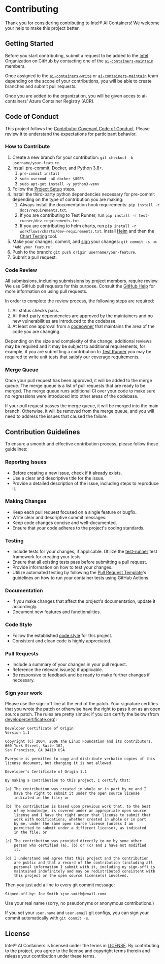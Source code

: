 # Contributing

Thank you for considering contributing to Intel® AI Containers! We welcome your help to make this project better.

## Getting Started

Before you start contributing, submit a request to be added to the [Intel](https://github.com/intel) Organization on GitHub by contacting one of the [`ai-containers-maintain`](https://github.com/orgs/intel/teams/ai-containers-maintain) members.

Once assigned to the [`ai-containers-write`](https://github.com/orgs/intel/teams/ai-containers-write) or [`ai-containers-maintain`](https://github.com/orgs/intel/teams/ai-containers-maintain) team depending on the scope of your contributions, you will be able to create branches and submit pull requests.

Once you are added to the organization, you will be given acces to ai-containers' Azure Container Registry (ACR).

## Code of Conduct

This project follows the [Contributor Covenant Code of Conduct](CODE_OF_CONDUCT.md). Please review it to understand the expectations for participant behavior.

### How to Contribute

1. Create a new branch for your contribution: `git checkout -b username/your-feature`.
2. Install [pre-commit](https://pre-commit.com/), [Docker](https://docs.docker.com/engine/install/), and [Python 3.8+](https://www.python.org/downloads/).
   1. `pre-commit install`
   2. `sudo usermod -aG docker $USER`
   3. `sudo apt-get install -y python3-venv`
3. Follow the [Project Setup](README.md#project-setup) steps.
4. Install the third-party python dependencies necessary for pre-commit depending on the type of contribution you are making:
   1. Always install the documentation hook requirements: `pip install -r docs/requirements.txt`.
   2. If you are contributing to Test Runner, run `pip install -r test-runner/dev-requirements.txt`.
   3. If you are contributing to helm charts, run `pip install -r workflows/charts/dev-requirements.txt`. Install [Helm](https://helm.sh/docs/intro/install/) and then the [Chart Testing](https://github.com/helm/chart-testing) tool.
5. Make your changes, commit, and [sign](#sign-your-work) your changes: `git commit -s -m 'Add your feature'`.
6. Push to the branch: `git push origin username/your-feature`.
7. Submit a pull request.

### Code Review

All submissions, including submissions by project members, require review. We use GitHub pull requests for this purpose. Consult the [GitHub Help](https://help.github.com/en/github/collaborating-with-issues-and-pull-requests/about-pull-requests) for more information on using pull requests.

In order to complete the review process, the following steps are required:

1. All status checks pass.
2. All third-party dependencies are approved by the maintainers and no new vulnerabilities are introduced to the codebase.
3. At least one approval from a [codeowner](https://github.com/intel/ai-containers/blob/main/.github/CODEOWNERS) that maintains the area of the code you are changing.

Depending on the size and complexity of the change, additional reviews may be required and it may be subject to additional requirements, for example, if you are submitting a contribution to [Test Runner](https://github.com/intel/ai-containers/tree/main/test-runner) you may be required to write unit tests that satisfy our coverage requirements.

### Merge Queue

Once your pull request has been approved, it will be added to the merge queue. The merge queue is a list of pull requests that are ready to be merged. The merge queue runs additional CI over your code to make sure no regressions were introduced into other areas of the codebase.

If your pull request passes the merge queue, it will be merged into the main branch. Otherwise, it will be removed from the merge queue, and you will need to address the issues that caused the failure.

## Contribution Guidelines

To ensure a smooth and effective contribution process, please follow these guidelines:

### Reporting Issues

- Before creating a new issue, check if it already exists.
- Use a clear and descriptive title for the issue.
- Provide a detailed description of the issue, including steps to reproduce it.

### Making Changes

- Keep each pull request focused on a single feature or bugfix.
- Write clear and descriptive commit messages.
- Keep code changes concise and well-documented.
- Ensure that your code adheres to the project's coding standards.

### Testing

- Include tests for your changes, if applicable. Utilize the [test-runner](./test-runner/README.md) test framework for creating your tests
- Ensure that all existing tests pass before submitting a pull request.
- Provide information on how to test your changes.
- Utilize automated testing by following the [Pull Request Template](./.github/pull_request_template.md)'s guidelines on how to run your container tests using GitHub Actions.

### Documentation

- If you make changes that affect the project's documentation, update it accordingly.
- Document new features and functionalities.

### Code Style

- Follow the established [code style](https://google.github.io/styleguide/pyguide.html) for this project.
- Consistent and clean code is highly appreciated.

### Pull Requests

- Include a summary of your changes in your pull request.
- Reference the relevant issue(s) if applicable.
- Be responsive to feedback and be ready to make further changes if necessary.

### Sign your work

Please use the sign-off line at the end of the patch. Your signature certifies that you wrote the patch or otherwise have the right to pass it on as an open source patch. The rules are pretty simple: if you can certify
the below (from [developercertificate.org](http://developercertificate.org/)):

```text
Developer Certificate of Origin
Version 1.1

Copyright (C) 2004, 2006 The Linux Foundation and its contributors.
660 York Street, Suite 102,
San Francisco, CA 94110 USA

Everyone is permitted to copy and distribute verbatim copies of this
license document, but changing it is not allowed.

Developer's Certificate of Origin 1.1

By making a contribution to this project, I certify that:

(a) The contribution was created in whole or in part by me and I
    have the right to submit it under the open source license
    indicated in the file; or

(b) The contribution is based upon previous work that, to the best
    of my knowledge, is covered under an appropriate open source
    license and I have the right under that license to submit that
    work with modifications, whether created in whole or in part
    by me, under the same open source license (unless I am
    permitted to submit under a different license), as indicated
    in the file; or

(c) The contribution was provided directly to me by some other
    person who certified (a), (b) or (c) and I have not modified
    it.

(d) I understand and agree that this project and the contribution
    are public and that a record of the contribution (including all
    personal information I submit with it, including my sign-off) is
    maintained indefinitely and may be redistributed consistent with
    this project or the open source license(s) involved.
```

Then you just add a line to every git commit message:

```text
Signed-off-by: Joe Smith <joe.smith@email.com>
```

Use your real name (sorry, no pseudonyms or anonymous contributions.)

If you set your `user.name` and `user.email` git configs, you can sign your
commit automatically with `git commit -s`.

## License

Intel® AI Containers is licensed under the terms in [LICENSE](./LICENSE). By contributing to the project, you agree to the license and copyright terms therein and release your contribution under these terms.
